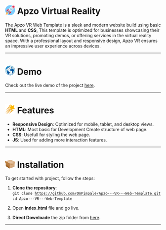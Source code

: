 # <img src="./images/background/rocket-background-flat-style-b.png" class="learnimg" style="width:32px;margin-bottom:-2.5px"> Apzo Virtual Reality
The Apzo VR Web Template is a sleek and modern website build using basic <strong> HTML </strong> and <strong> CSS</strong>, This template is optimized for businesses showcasing their VR solutions, promoting demos, or offering services in the virtual reality space. With a professional layout and responsive design, Apzo VR ensures an impressive user experience across devices.
<hr/>

# <img src="./images/background/3d-rendering-connected-earth-global-network-b.png" class="learnimg" style="width:32px;margin-bottom:-2.5px">  Demo
Check out the live demo of the project <a href="https://ompimpale.github.io/Apzo---VR---Web-Template/">here<a>.
<hr/>

# <img src="./images/background/rb_6329.png" class="learnimg" style="width:32px;margin-bottom:-2.5px"> Features

<ul>
  <li><strong>Responsive Design</strong>: Optimized for mobile, tablet, and desktop views.</li>
  <li><strong>HTML</strong>: Most basic for Development Create structure of web page.</li>
  <li><strong>CSS</strong>: Usefull for styling the web page.</li>
  <li><strong>JS</strong>: Used for adding more interaction features.</li>
</ul>
<hr/>

# <img src="./images/background/brown-cardboard-gift-box-packaging-design.png" class="learnimg" style="width:32px;margin-bottom:-2.5px"> Installation

To get started with project, follow the steps: <br/>
1. <strong>Clone the repository</strong>: <br/>
<code>git clone https://github.com/OmPimpale/Apzo---VR---Web-Template.git</code> <br/>
<code>cd Apzo---VR---Web-Template</code>

2. Open <strong>index.html</strong> file and go live.

3. <strong>Direct Downloade</strong> the zip folder from <a href="https://github.com/OmPimpale/Apzo---VR---Web-Template.git">here</a>.
<hr/>
